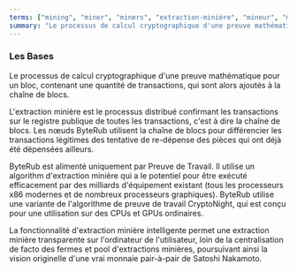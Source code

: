 ```yaml
---
terms: ["mining", "miner", "miners", "extraction-minière", "mineur", "mineurs"]
summary: "Le processus de calcul cryptographique d'une preuve mathématique pour un bloc, contenant une quantité de transactions, qui sont alors ajoutés à la chaîne de blocs"
---
```


### Les Bases


Le processus de calcul cryptographique d'une preuve mathématique pour un bloc, contenant une quantité de transactions, qui sont alors ajoutés à la chaîne de blocs.

L'extraction minière est le processus distribué confirmant les transactions sur le registre publique de toutes les transactions, c'est à dire la chaîne de blocs. Les nœuds ByteRub utilisent la chaîne de blocs pour différencier les transactions légitimes des tentative de re-dépense des pièces qui ont déjà été dépensées ailleurs.

ByteRub est alimenté uniquement par Preuve de Travail. Il utilise un algorithm d'extraction minière qui a le potentiel pour être exécuté efficacement par des milliards d'équipement existant (tous les processeurs x86 modernes et de nombreux processeurs graphiques). ByteRub utilise une variante de l'algorithme de preuve de travail CryptoNight, qui est conçu pour une utilisation sur des CPUs et GPUs ordinaires.

La fonctionnalité d'extraction minière intelligente permet une extraction minière transparente sur l'ordinateur de l'utilisateur, loin de la centralisation de facto des fermes et pool d'extractions minières, poursuivant ainsi la vision originelle d'une vrai monnaie pair-à-pair de Satoshi Nakamoto.
